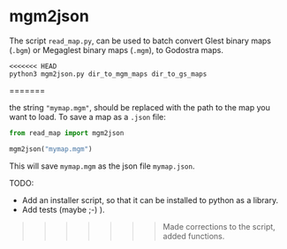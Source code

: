 # mgm2json

The script `read_map.py`, can be used to batch convert Glest binary maps (`.bgm`) or Megaglest binary maps (`.mgm`), to Godostra maps.

```
<<<<<<< HEAD
python3 mgm2json.py dir_to_mgm_maps dir_to_gs_maps
```
=======

the string `"mymap.mgm"`, should be replaced with the path to the map you want to load. To save a map as a `.json` file:

```py
from read_map import mgm2json

mgm2json("mymap.mgm")
```

This will save `mymap.mgm` as the json file `mymap.json`.


TODO:
* Add an installer script, so that it can be installed to python as a library.
* Add tests (maybe ;-) ).
>>>>>>> Made corrections to the script, added functions.
